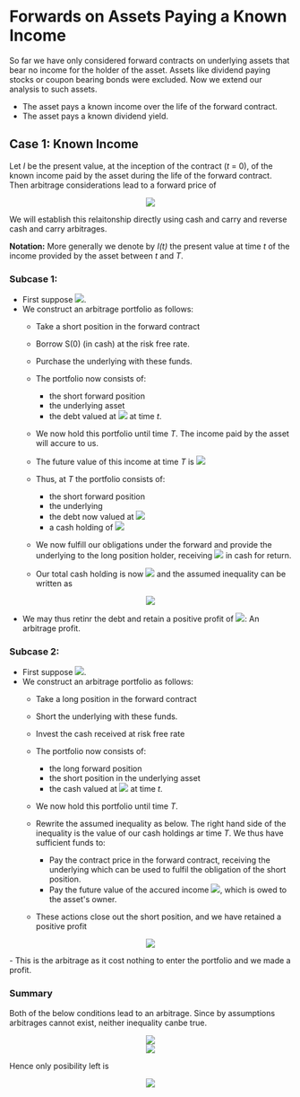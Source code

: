 # Forwards on Assets Paying a Known Income
So far we have only considered forward contracts on underlying assets that bear no income for the holder of the asset. Assets like dividend paying stocks or coupon bearing bonds were excluded. Now we extend our analysis to such assets.
- The asset pays a known income over the life of the forward contract.
- The asset pays a known dividend yield.

## Case 1: Known Income
Let _I_ be the present value, at the inception of the contract (_t_ = 0), of the known income paid by the asset during the life of the forward contract. Then arbitrage considerations lead to a forward price of

<p align="center">
<img src="https://render.githubusercontent.com/render/math?math=K_T = (S(0) - I)e^{rT}">
</p>

We will establish this relaitonship directly using cash and carry and reverse cash and carry arbitrages.

__Notation:__ More generally we denote by _I(t)_ the present value at time _t_ of the income provided by the asset between _t_ and _T_.

### Subcase 1:
- First suppose <img src="https://render.githubusercontent.com/render/math?math=K_T \gt (S(0) - I)e^{rT}">.
- We construct an arbitrage portfolio as follows:
  - Take a short position in the forward contract
  - Borrow S(0) (in cash) at the risk free rate.
  - Purchase the underlying with these funds.
  - The portfolio now consists of:
    - the short forward position
    - the underlying asset
    - the debt valued at <img src="https://render.githubusercontent.com/render/math?math=S(0)e^{rT}"> at time _t_.

  - We now hold this portfolio until time _T_. The income paid by the asset will accure to us.
  - The future value of this income at time _T_ is <img src="https://render.githubusercontent.com/render/math?math=Ie^{rT}">
  - Thus, at _T_ the portfolio consists of:
    - the short forward position
    - the underlying
    - the debt now valued at <img src="https://render.githubusercontent.com/render/math?math=S(0)e^{rT}">
    - a cash holding of <img src="https://render.githubusercontent.com/render/math?math=Ie^{rT}">

  - We now fulfill our obligations under the forward and provide the underlying to the long position holder, receiving <img src="https://render.githubusercontent.com/render/math?math=K_T"> in cash for return.
  - Our total cash holding is now <img src="https://render.githubusercontent.com/render/math?math=K_T %2B Ie^{rT}"> and the assumed inequality can be written as

<p align="center">
<img src="https://render.githubusercontent.com/render/math?math=K_T %2B Ie^{rT} \GT S(0)e^{rT}">
</p>

  - We may thus retinr the debt and retain a positive profit of <img src="https://render.githubusercontent.com/render/math?math=K_T %2B Ie^{rT} - S(0)e^{rT}">: An arbitrage profit.


### Subcase 2:
- First suppose <img src="https://render.githubusercontent.com/render/math?math=K_T \lt (S(0) - I)e^{rT}">.
- We construct an arbitrage portfolio as follows:
  - Take a long position in the forward contract
  - Short the underlying with these funds.
  - Invest the cash received at risk free rate
  - The portfolio now consists of:
    - the long forward position
    - the short position in the underlying asset
    - the cash valued at <img src="https://render.githubusercontent.com/render/math?math=S(0)e^{rT}"> at time _t_.

  - We now hold this portfolio until time _T_. 
  - Rewrite the assumed inequality as below. The right hand side of the inequality is the value of our cash holdings ar time _T_. We thus have sufficient funds to:
    - Pay the contract price in the forward contract, receiving the underlying which can be used to fulfil the obligation of the short position.
    - Pay the future value of the accured income <img src="https://render.githubusercontent.com/render/math?math=Ie^{rT}">, which is owed to the asset's owner.

  - These actions close out the short position, and we have retained a positive profit

<p align="center">
<img src="https://render.githubusercontent.com/render/math?math=S(0)e^{rT} - K_T - Ie^{rT}">
</p>
  - This is the arbitrage as it cost nothing to enter the portfolio and we made a profit.

### Summary
Both of the below conditions lead to an arbitrage. Since by assumptions arbitrages cannot exist, neither inequality canbe true. 

<p align="center">
<img src="https://render.githubusercontent.com/render/math?math=K_T \gt (S(0) - I)e^{rT}"><br>
  <img src="https://render.githubusercontent.com/render/math?math=K_T \lt (S(0) - I)e^{rT}"><br>
  </p>
  
Hence only posibility left is

<p align="center">
<img src="https://render.githubusercontent.com/render/math?math=K_T = (S(0) - I)e^{rT}">
  </p>



